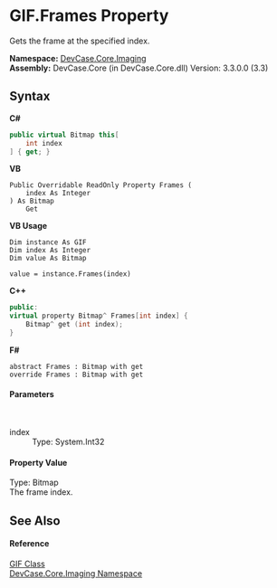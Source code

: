 # GIF.Frames Property 
 

Gets the frame at the specified index.

**Namespace:**&nbsp;<a href="N_DevCase_Core_Imaging">DevCase.Core.Imaging</a><br />**Assembly:**&nbsp;DevCase.Core (in DevCase.Core.dll) Version: 3.3.0.0 (3.3)

## Syntax

**C#**<br />
``` C#
public virtual Bitmap this[
	int index
] { get; }
```

**VB**<br />
``` VB
Public Overridable ReadOnly Property Frames ( 
	index As Integer
) As Bitmap
	Get
```

**VB Usage**<br />
``` VB Usage
Dim instance As GIF
Dim index As Integer
Dim value As Bitmap

value = instance.Frames(index)

```

**C++**<br />
``` C++
public:
virtual property Bitmap^ Frames[int index] {
	Bitmap^ get (int index);
}
```

**F#**<br />
``` F#
abstract Frames : Bitmap with get
override Frames : Bitmap with get
```


#### Parameters
&nbsp;<dl><dt>index</dt><dd>Type: System.Int32<br /></dd></dl>

#### Property Value
Type: Bitmap<br />The frame index.

## See Also


#### Reference
<a href="T_DevCase_Core_Imaging_GIF">GIF Class</a><br /><a href="N_DevCase_Core_Imaging">DevCase.Core.Imaging Namespace</a><br />